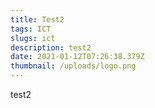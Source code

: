 ```yaml
---
title: Test2
tags: ICT
slugs: ict
description: test2
date: 2021-01-12T07:26:38.379Z
thumbnail: /uploads/logo.png
---
```

test2